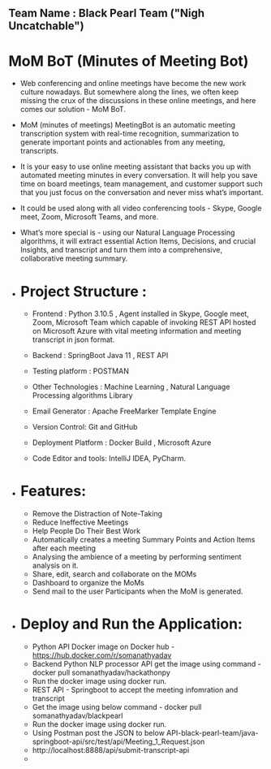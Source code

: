 ## Team Name : Black Pearl Team ("Nigh Uncatchable")

# MoM BoT (Minutes of Meeting Bot)

* Web conferencing and online meetings have become the new work culture nowadays. But somewhere along the lines, we often keep missing the crux of the discussions in  these online meetings, and here comes our solution - MoM BoT. 

* MoM (minutes of meetings) MeetingBot is an automatic meeting transcription system with real-time recognition, summarization to generate important points and actionables from any meeting, transcripts.

* It is your easy to use online meeting assistant that backs you up with automated meeting minutes in every conversation. It will help you save time on board meetings, team management, and customer support such that you just focus on the conversation and never miss what’s important.

* It could be used along with all video conferencing tools - Skype, Google meet, Zoom, Microsoft Teams, and more. 
* What’s more special is - using our Natural Language Processing algorithms, it will extract essential Action Items, Decisions, and crucial Insights, and transcript and turn them into a comprehensive, collaborative meeting summary.

* # Project Structure :
   * Frontend : Python 3.10.5 , Agent installed in Skype, Google meet, Zoom, Microsoft Team 
                  which capable of invoking REST API hosted on Microsoft Azure with vital meeting information and meeting transcript in json format.

    * Backend : SpringBoot Java 11 , REST API 
    
    * Testing platform : POSTMAN

    * Other Technologies : Machine Learning , Natural Language Processing algorithms Library
    
    * Email Generator : Apache FreeMarker Template Engine
    
    * Version Control: Git and GitHub
    
    * Deployment Platform : Docker Build , Microsoft Azure
    
    * Code Editor and tools: IntelliJ IDEA, PyCharm.
    

* # Features:
    * Remove the Distraction of Note-Taking
    * Reduce Ineffective Meetings
    * Help People Do Their Best Work
    * Automatically creates a meeting Summary Points and Action Items after each meeting
    * Analysing the ambience of a meeting by performing sentiment analysis on it.
    * Share, edit, search and collaborate on the MOMs
    * Dashboard to organize the MoMs
    * Send mail to the user Participants when the MoM is generated.

* # Deploy and Run the Application:
    * Python API Docker image on Docker hub - https://hub.docker.com/r/somanathyadav
    * Backend Python NLP processor API get the image using command - docker pull somanathyadav/hackathonpy
    * Run the docker image using docker run.
    * REST API - Springboot to accept the meeting infomration and transcript
    * Get the image using below command - docker pull somanathyadav/blackpearl
    * Run the docker image using docker run.
    * Using Postman post the JSON to below API-black-pearl-team/java-springboot-api/src/test/api/Meeting_1_Request.json
    * http://localhost:8888/api/submit-transcript-api
    * 
